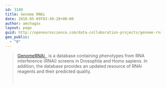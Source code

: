 ```yaml
---
id: 3188
title: Genome RNAi
date: 2018-05-09T03:49:20+00:00
author: amchagas
layout: page
guid: http://openeuroscience.com/data-collaboration-projects/genome-rnai-copy/
geo_public:
  - "0"
---
```

> [GenomeRNAi  ](http://www.genomernai.org/Index) is a database containing phenotypes from RNA interference (RNAi) screens in Drosophila and Homo sapiens. In addition, the database provides an updated resource of RNAi reagents and their predicted quality.
> 
> &nbsp;